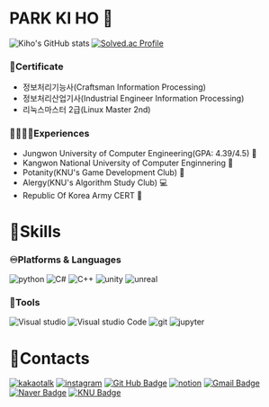 # PARK KI HO 🤣
![Kiho's GitHub stats](https://github-readme-stats.vercel.app/api?username=kihopark811&show_icons=true&theme=github_dark)
[![Solved.ac Profile](http://mazassumnida.wtf/api/v2/generate_badge?boj=kiho000811)](https://solved.ac/profile/kiho000811)

### 🪪Certificate
- 정보처리기능사(Craftsman Information Processing)
- 정보처리산업기사(Industrial Engineer Information Processing)
- 리눅스마스터 2급(Linux Master 2nd)

### 🏃🏻‍♂️‍➡️Experiences
* Jungwon University of Computer Engineering(GPA: 4.39/4.5) 🏫
* Kangwon National University of Computer Enginnering 🏫
* Potanity(KNU's Game Development Club) 🥔
* Alergy(KNU's Algorithm Study Club) 💻
* Republic Of Korea Army CERT 🔐

# 🔹Skills  
### ♾️Platforms & Languages
![python](https://img.shields.io/badge/python-3776AB?style=flat-square&logo=python&logoColor=yellow)
![C#](https://img.shields.io/badge/C%#1657ed?style=flat-square&logo=sharp&logoColor=white)
![C++](https://img.shields.io/badge/c++-00599C?style=flat-square&logo=c%2B%2B&logoColor=white)
![unity](https://img.shields.io/badge/unity-000000?style=flat-square&logo=unity&logoColor=white)
![unreal](https://img.shields.io/badge/unreal-FFFFFF?style=flat-square&logo=unrealengine&logoColor=black)

### 🔧Tools
![Visual studio](https://img.shields.io/badge/Visual_Studio-5C2D91?style=flat-square&logo=VisualStudio&logoColor=white)
![Visual studio Code](https://img.shields.io/badge/Visual_Studio_Code-007ACC?style=flat-square&logo=VisualStudioCode&logoColor=white)
![git](https://img.shields.io/badge/git-00599C?style=flat-square&logo=git&logoColor=white)
![jupyter](https://img.shields.io/badge/jupyter-F37626?style=flat-square&logo=jupyter&logoColor=white)

# 📧Contacts 
[![kakaotalk](https://img.shields.io/badge/kakaotalk-FFCD00?style=flat-square&logo=kakaotalk&logoColor=black)](https://open.kakao.com/o/sl0mgIhh)
[![instagram](https://img.shields.io/badge/instagram-FF0069?style=flat-square&logo=instagram&logoColor=white)](https://www.instagram.com/kiho_park811?igsh=MXQzaWk2ZW1mYWtpaw==)
[![Git Hub Badge](https://img.shields.io/badge/GitHub-181717?style=flat-square&logo=GitHub&logoColor=white)](https://github.com/KihoPark811)
[![notion](https://img.shields.io/badge/notion-000000.svg?style=flat-square&logo=notion&logoColor=white)](https://www.notion.so/Game-Development-106676eb1d39800db3b1cbe1dac6fe8e)
[![Gmail Badge](https://img.shields.io/badge/Gmail-003366?style=flat-square&logo=Gmail&logoColor=white&link=mailto:gpkiho000811@gmail.com)](mailto:gpkiho000811@gmail.com)
[![Naver Badge](https://img.shields.io/badge/Naver-03C75A?style=flat-square&logo=Naver&logoColor=white&link=mailto:gpkiho000811@naver.com)](mailto:gpkiho000811@naver.com)
[![KNU Badge](https://img.shields.io/badge/Kangwon_National_University-00B2FF?style=flat-square&logo=messenger&logoColor=white&link=mailto:202214296@kangwon.ac.kr)](mailto:202214296@kangwon.ac.kr)
